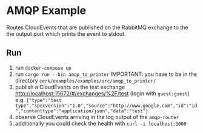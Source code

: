 # AMQP Example

Routes CloudEvents that are published on the RabbitMQ exchange to the the output port which prints the event to stdout.

## Run

1. run `docker-compose up`
2. run `cargo run --bin amqp_to_printer` IMPORTANT: you have to be in the directory `cerk/examples/examples/src/amqp_to_printer/`
3. publish a CloudEvents on the test exchange <http://localhost:15672/#/exchanges/%2F/test> (login with `guest:guest`)
   e.g. `{"type":"test type","specversion":"1.0","source":"http://www.google.com","id":"id","contenttype":"application/json","data":"test"}`
4. observe CloudEvents arriving in the log output of the `amqp-router`
5. additionally you  could check the health with `curl -i localhost:3000`
